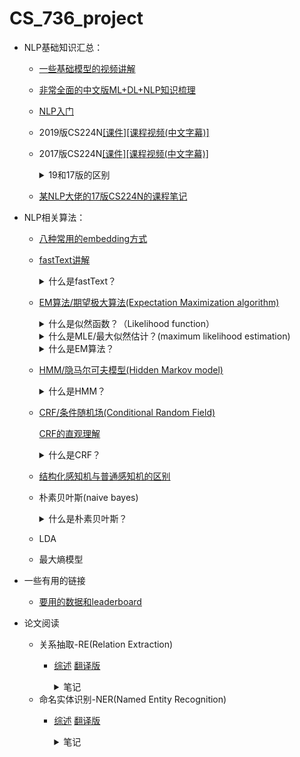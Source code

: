 # CS_736_project

* NLP基础知识汇总：

    * [一些基础模型的视频讲解](https://www.youtube.com/c/CodeEmporium/videos)
 
    * [非常全面的中文版ML+DL+NLP知识梳理](https://github.com/NLP-LOVE/ML-NLP)
    
    * [NLP入门](https://github.com/NLP-LOVE/Introduction-NLP) 
    
    * 2019版CS224N[[课件]](http://web.stanford.edu/class/cs224n/)[[课程视频(中文字幕)]](https://www.bilibili.com/video/BV1s4411N7fC)
    
    * 2017版CS224N[[课件]](https://web.stanford.edu/class/archive/cs/cs224n/cs224n.1174/syllabus.html)[[课程视频(中文字幕)]](https://www.bilibili.com/video/BV1pt411h7aT)
    
      <details>
      <summary>19和17版的区别</summary>
      17版课程作业用的是tensorflow, 19版用的是pytorch   
   
      19版里多了character models, transformers,  multitask learn等内容
      </details>
    
    * [某NLP大佬的17版CS224N的课程笔记](https://www.hankcs.com/?s=cs224n)

* NLP相关算法：

    * [八种常用的embedding方式](https://easyai.tech/blog/nlp-%E9%A2%86%E5%9F%9F%E9%87%8C%E7%9A%848-%E7%A7%8D%E6%96%87%E6%9C%AC%E8%A1%A8%E7%A4%BA%E6%96%B9%E5%BC%8F%E5%8F%8A%E4%BC%98%E7%BC%BA%E7%82%B9/)
 
    * [fastText讲解](https://www.jiqizhixin.com/articles/2018-06-05-3) 
      <details>
      <summary>什么是fastText？</summary>
         fastText 就是使用了subword n-gram思想，将同一个词语分解成等宽的几个substring，比如apple=[app,ppl,ple]。然后对每个substring分别计算embedding(类似word2vec)，最终词语的embedding是所有substring embedding vector之和。
      
      一个优势是同一个substring可能出现在不同word中（词根词缀），从而可以找出词与词之间的联系，而且有助于低频词甚至是未出现词语的表达。
      
      fastText另一个优势是使用了多层softmax用来加速。其实就是把本来的1对N的softmax变成了1对2对4对8...的二叉树形式，每个node就相当于一次逻辑回归，也即sigmoid。
      </details>

    * [EM算法/期望极大算法(Expectation Maximization algorithm)](https://zhuanlan.zhihu.com/p/78311644) 
      <details>
      <summary>什么是似然函数？（Likelihood function）</summary>
         假设我们现在有一个硬币，随机投掷一次硬币出现正面的概率为p。
   
         现在我们连续投掷了两次硬币，结果硬币都是正面。       
         似然函数就是：p=0.1, 0.2, 0.3...的概率。         
         也即L=p^2(p代表正面朝上，p^2就是两次都是正面朝上)         
         简而言之，似然性，是用于在已知某些观测所得到的结果时，对有关事物之性质的参数进行估值。
      </details>
      <details>
      <summary>什么是MLE/最大似然估计？(maximum likelihood estimation)</summary>
         还是上面的例子，随机投掷一次硬币出现正面的概率为p，现在连续抛两次硬币都是正面，那么当p取什么值的时候似然性最大呢？
   
         显而易见，p=1的概率最大，也即当p=1时似然值最大。         
         而这个p=1就是我们的最大似然估计。         
         一般来说计算MLE的时候是先估计变量的分布（伯努利分布，指数分布，高斯分布...）每个分布里都会有自带的系数。         
         比如投硬币就符合伯努利分布，里面的系数就是之前提到的p。         
         有了变量分布公式后可以由此建立最大似然函数。然后找似然函数的最大值就完事了，一般可能涉及到求导，取log值之类的数学操作。
      </details>
            </details>
      <details>
      <summary>什么是EM算法？</summary>
         EM算法实质上就是当似然函数难以找出最大值的情况下采取的迭代计算方式。
   
         一般来说似然函数难以求导的原因是因为里面包含隐藏变量。         
         举个例子，投掷硬币，现在有硬币A,B,C,每次投掷的时候我都会先抛一次A（A的结果不作记录），如果A是正面的话就用B投掷，如果A是反面的话就用C投掷。用B或C的结果作为这一次抛掷的结果。这时候A的正反面概率就是隐藏变量，因为我们无法直接观测到A是正面还是反面。
   
         EM算法步骤如下：

         1. 给要求的参数基于一个随机的初始估计值
         2. 找到另一个能使似然函数变大的参数
         3. 不断迭代直到收敛

         显而易见，这里最重要的就是第二步，如何找到一个新的更好的参数。一般方式就是直接将初始值或者上一次迭代的值代入概率分布，然后计算出期望函数，最后求出期望函数的极大值和对应的新的参数。
      </details>

      
    
    * [HMM/隐马尔可夫模型(Hidden Markov model)](https://zh.wikipedia.org/wiki/%E9%9A%90%E9%A9%AC%E5%B0%94%E5%8F%AF%E5%A4%AB%E6%A8%A1%E5%9E%8B) 
      <details>
      <summary>什么是HMM？</summary>
      HMM模型是用于描述一个随机序列的模型。  
   
      这个随机序列中每一时刻（天）都有一个状态/隐藏变量/hidden variable（心情）和一个观测值（我的行为）。  
      HMM假设：1. 观测值（我的行为）仅仅取决于当前时刻的状态（今天心情）。2. 当前时刻的状态（今天心情）仅仅取决于前一时刻的状态（昨天心情）。  
      而HMM能解决的问题一般都是当一个随机过程中的某些值缺失时用于求解缺失值的方法。        
      求解HMM过程时我们会使用到的条件一般是：初始概率分布（第一天各种心情的概率），状态转移概率分布（前一天的心情对第二天心情的影响），观测概率分布（特定心情下我会做各种事的概率）  
      hmm经典三大问题：  
      1. 已知我这个月每天的行为，求解我下个月第一天会做什么(一般用前向算法，也即一天天往后推，一直推到下个月一号)
      2. 已知我这个月每天的行为，求解我这个月每天为各种心情的概率（前向后向算法都可以）
      3. 已知我这个月每天的行为，求解我这个月最可能的心路历程（一般用[维特比(viterbi algorithm)算法](https://www.zhihu.com/question/20136144/answer/763021768)，即不断删掉次优路径，一个动态规划算法）
      
      求解过程基本就是简单的概率运算。  
      </details>

    
    * [CRF/条件随机场(Conditional Random Field)](https://www.cnblogs.com/kerwins-AC/p/9584862.html) 
    
      [CRF的直观理解](https://www.zhihu.com/question/35866596/answer/412520896) 
    
      <details>
      <summary>什么是CRF？</summary>
      一般在NLP中聊到的都是线性链条件随机场（linear chain CRF）
   
      CRF和HMM非常类似，只不过HMM的概率模型是有方向的，而CRF的概率模型是无方向的。     
      HMM中t时刻的状态仅仅与t-1时刻的状态有关，而CRF中t时刻的状态与t-1和t+1都有关（因为无方向嘛）。  
      HMM中想要求得t时刻的状态需要用t-1时刻的状态乘以状态转移矩阵，得到每个状态的概率值。然后再通过观测/发射(emission)概率矩阵来得到每个观测值的可能性。  
      而CRF中是直接使用特征函数进行打分，符合一个特征就+1分，不符合就为0。  
      这里的特征有两类，一类是t时刻与t-1,t+1时刻之间的关系特征。例1:如果昨天我心情不好，今天心情一定不会很好。例2:如果我明天开心，那么今天心情一定不会很差。  
      另一类是t时刻自己的特征。例:如果今天我心情不好就肯定不会出门购物  
      这里的特征都是非黑即白的，而且特征数量是不固定的。像HMM中，每个行动与心情都有一个对应的状态转移概率，但是CRF中就不是这样，可以一对多也可以多对一。  
      </details>
      
    * [结构化感知机与普通感知机的区别](https://www.zhihu.com/question/51872633) 
    
    * 朴素贝叶斯(naive bayes)
      <details>
      <summary>什么是朴素贝叶斯？</summary>
      
      贝叶斯基本公式就是P(Y|X)=P(X|Y)\*P(Y)/P(X)  
      朴素贝叶斯假设了所有特征，也即X是互相独立的。  
      Y代表类别，X代表一系列特征。  
      举个例子，抽卡：Y代表出货或者不出货，X里包含了一系列特征，即X=(x1,x2)，其中x1代表你是不是肝帝，x2代表你是不是土豪。  
      假设某游戏肝帝占比5%=P(x1)，土豪占比2%=P(x2)，抽卡出率10%=P(Y)，出货的人中土豪肝帝占比50%=P(X|Y)，现在我们想知道土豪肝帝的出率是多少，也就是求P(Y|X)=P(出货|土豪，肝帝)  
      因为x1和x2互相独立，则P(X)=(1-P(x1))\*P(x2)+P(x1)=0.95\*0.02+0.05=0.019+0.05=0.069=6.9%  
      所以代入公式,P(Y|X)=P(出货|土豪，肝帝)=50%\*10%/6.9%=0.05/0.069=72.46%>50%,因此朴素贝叶斯判定土豪肝帝大概率会出货。  
      
      </details>
      
    * LDA
    
    * 最大熵模型
    
    
   
* 一些有用的链接

    * [要用的数据和leaderboard](https://rajpurkar.github.io/SQuAD-explorer/)
    
* 论文阅读
    * 关系抽取-RE(Relation Extraction)
      * [综述](https://arxiv.org/abs/2004.03186) [翻译版](https://blog.csdn.net/weixin_42691585/article/details/105561709)
         <details>
         <summary>笔记</summary>
         关系抽取是指从文本中抽取关系事实.现如今由于网络文本爆发式增长，所以需要构建更有效的模型。  
   
         优化方向具体分为三类:  
         1. 如何利用更多的数据    
            远程监督(即自动标记),但是会出现很多noise，所以需要使用种种方式来去噪  
         2. 当样本不足时,如何更有效的利用现有的数据  
            few shot：使用优质资源训练出更robust的模型然后套用到新任务上：  
               1.metric learning：度量现有数据和训练示例的距离，然后对查询进行分类  
               2.meta-learning:元学习  
         3. 如何处理更复杂的上下文  
            1.提取句子内关系  
            2.构建句子间实体图  
         4. 如何面向更多的开放域(现实中不断有新的关系生成)  
         关系抽取流程:  
         1. 一个命名体识别器,用于从文本中识别命名实体.  
         2. 一个实体连接器,用于将实体连接到现有知识图谱  
         3. 一个关系分类器,用于确定给定上下文的实体之间的关系(最难,因为需要理解上下文)  
         </details>
    * 命名实体识别-NER(Named Entity Recognition)
      * [综述](https://arxiv.org/abs/1812.09449) [翻译版](http://pelhans.com/2019/09/23/kg_paper-note4/#%E6%8C%87%E9%92%88%E7%BD%91%E7%BB%9C)
         <details>
         <summary>笔记</summary>
         命名实体识别是用来识别命名实体的文本范围，并将之分类为预定义的类别，例如人，位置，组织等。  
   
         一般做命名实体识别有三种方式：  
         1. 基于手工制定的规则：麻烦，适合数据量特别小的情况
         2. 无监督方式：不准确
         3. 基于特征的机器学习：需要精心设计特征+HMM,CRF,DT...
         4. 基于深度学习：可以端到端
         </details>

